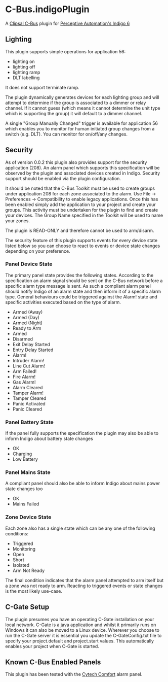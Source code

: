 C-Bus.indigoPlugin
==================

A [Clipsal C-Bus](http://www.clipsal.com/consumer/products/smart_home_technology/c-bus_home_control) plugin for [Perceptive Automation's Indigo 6](http://www.perceptiveautomation.com/indigo/index.html)

Lighting
--------

This plugin supports simple operations for application 56:

* lighting on
* lighting off
* lighting ramp
* DLT labelling

It does not support terminate ramp.

The plugin dynamically generates devices for each lighting group and will attempt to determine if the group is associated to a dimmer or relay channel.  If it cannot guess (which means it cannot determine the unit type which is supporting the group) it will default to a dimmer channel.  

A single "Group Manually Changed" trigger is available for application 56 which enables you to monitor for human initiated group changes from a switch (e.g. DLT).  You can monitor for on/off/any changes.

Security
--------

As of version 0.0.2 this plugin also provides support for the security application (208).  An alarm panel which supports this specification will be observed by the plugin and associated devices created in Indigo.  Security support should be enabled via the plugin configuration.

It should be noted that the C-Bus Toolkit must be used to create groups under application 208 for each zone associated to the alarm.  Use File -> Preferences -> Compatibility to enable legacy applications.  Once this has been enabled simply add the application to your project and create your groups.  This activity must be undertaken for the plugin to find and create your devices.  The Group Name specified in the Toolkit will be used to name your zones.

The plugin is READ-ONLY and therefore cannot be used to arm/disarm.

The security feature of this plugin supports events for every device state listed below so you can choose to react to events or device state changes depending on your preference.

### Panel Device State

The primary panel state provides the following states.  According to the specification an alarm signal should be sent on the C-Bus network before a specific alarm type message is sent.  As such a compliant alarm panel should notify Indigo of an alarm state and then inform it of a specific alarm type.  General behaviours could be triggered against the Alarm! state and specific activities executed based on the type of alarm.

* Armed (Away)
* Armed (Day)
* Armed (Night)					
* Ready to Arm
* Armed
* Disarmed
* Exit Delay Started
* Entry Delay Started
* Alarm!
* Intruder Alarm!
* Line Cut Alarm!
* Arm Failed!
* Fire Alarm!
* Gas Alarm!
* Alarm Cleared
* Tamper Alarm!
* Tamper Cleared
* Panic Activated
* Panic Cleared

### Panel Battery State

If the panel fully supports the specification the plugin may also be able to inform Indigo about battery state changes

* OK
* Charging
* Low Battery

### Panel Mains State

A compliant panel should also be able to inform Indigo about mains power state changes too

* OK
* Mains Failed

### Zone Device State

Each zone also has a single state which can be any one of the following conditions:

* Triggered
* Monitoring
* Open
* Short
* Isolated
* Arm Not Ready

The final condition indicates that the alarm panel attempted to arm itself but a zone was not ready to arm.  Reacting to triggered events or state changes is the most likely use-case.

C-Gate Setup
------------

The plugin presumes you have an operating C-Gate installation on your local network.  C-Gate is a java application and whilst it primarily runs on Windows it can also be moved to a Linux device.  Wherever you choose to run the C-Gate server it is essential you update the C-GateConfig.txt file to specify your project.default and project.start values.  This automatically enables your project when C-Gate is started.

Known C-Bus Enabled Panels
--------------------------

This plugin has been tested with the [Cytech Comfort](http://www.cytech.biz) alarm panel.

